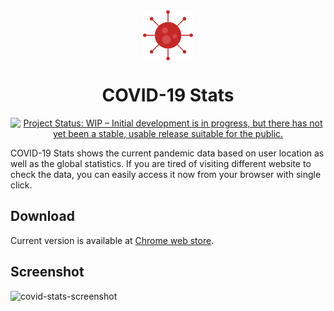 <div align="center">
    <img src="./public/images/icon128.png" align="center" alt="ashiish-covid-stats-icon" width="80px" height="80px"/>

<h1 align="center" style="border: 0;"> COVID-19 Stats </h1>

[![Project Status: WIP – Initial development is in progress, but there has not yet been a stable, usable release suitable for the public.](https://www.repostatus.org/badges/latest/wip.svg)](https://www.repostatus.org/#wip)

</div>

COVID-19 Stats shows the current pandemic data based on user location as well as the global statistics. If you are tired of visiting different website to check the data, you can easily access it now from your browser with single click.

## Download

Current version is available at [Chrome web store](https://chrome.google.com/webstore/detail/covid-19-stats-chrome-ext/dbjnfmlhffkhglklgibidgmklelnnlcn).

## Screenshot

![covid-stats-screenshot](https://repository-images.githubusercontent.com/274438498/99045180-c6ec-11ea-943a-ac294b0fbc1f)

